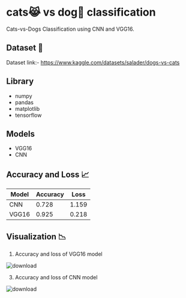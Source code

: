 
# cats😹 vs dog🐶 classification

Cats-vs-Dogs Classification using CNN and VGG16.


## Dataset 📅
Dataset link:- https://www.kaggle.com/datasets/salader/dogs-vs-cats 

## Library 
- numpy
- pandas
- matplotlib
- tensorflow
  
## Models 
- VGG16 
- CNN
  
## Accuracy and Loss 📈
| Model      | Accuracy | Loss    |
|------------|----------|---------|
| CNN    | 0.728     | 1.159   |
| VGG16    | 0.925     | 0.218    |



## Visualization 📉
1) Accuracy and loss of VGG16 model

![download](https://github.com/errors4o4/cats-vs-dogs-classification/assets/81018286/e406b660-e319-41f8-82f1-3966f6355285)

3) Accuracy and loss of CNN model

![download](https://github.com/errors4o4/cats-vs-dogs-classification/assets/81018286/ac67e7b8-ec91-4014-aee9-2eeb84fe2239)
